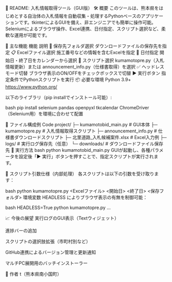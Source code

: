 📘 README: 入札情報取得ツール（GUI版）
🛠 概要
このツールは、熊本県をはじめとする自治体の入札情報を自動収集・処理するPythonベースのアプリケーションです。tkinterによるGUIを備え、非エンジニアでも簡単に操作可能。Seleniumによるブラウザ操作、Excel連携、日付指定、スクリプト選択など、柔軟な運用が可能です。

🎯 主な機能
機能	説明
📁 保存先フォルダ選択	ダウンロードファイルの保存先を指定
📋 Excelファイル選択	施工番号などの情報を含むExcelを指定
📅 日付指定	開始日・終了日をカレンダーから選択
🐍 スクリプト選択	kumamotopre.py（入札情報更新）または announcement_info.py（仕様書取得）を選択
✅ ヘッドレスモード切替	ブラウザ表示のON/OFFをチェックボックスで切替
▶️ 実行ボタン	指定条件でPythonスクリプトを実行
📦 必要な環境
Python 3.9+
https://www.python.org/

以下のライブラリ（pip installでインストール可能）:

bash
pip install selenium pandas openpyxl tkcalendar
ChromeDriver（Selenium用）を環境に合わせて配置

📂 ファイル構成例
Code
project/
├─ kumamotobid_main.py         # GUI本体
├─ kumamotopre.py          # 入札情報取得スクリプト
├─ announcement_info.py    # 仕様書ダウンロードスクリプト
├─ 北里道路_入札候補案件.xlsx  # Excel入力例
├─ logs/                   # 実行ログ保存先（任意）
└─ downloads/              # ダウンロードファイル保存先
🚀 実行方法
bash
python kumamotobid_main.py
GUIが起動し、各種パラメータを設定後「▶️ 実行」ボタンを押すことで、指定スクリプトが実行されます。

🔧 スクリプト引数仕様（内部処理）
各スクリプトは以下の引数を受け取ります：

bash
python kumamotopre.py <Excelファイル> <開始日> <終了日> <保存フォルダ>
環境変数 HEADLESS によりブラウザ表示の有無を制御可能：

bash
HEADLESS=True python kumamotopre.py ...

📈 今後の展望
実行ログのGUI表示（Textウィジェット）

進捗バーの追加

スクリプトの選択肢拡張（市町村別など）

GitHub連携によるバージョン管理と更新通知

マルチPC展開用のバッチインストーラー

👤 作者
t（熊本県南小国町）
